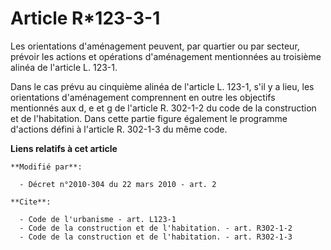 # Article R*123-3-1

Les orientations d'aménagement peuvent, par quartier ou par secteur, prévoir les actions et opérations d'aménagement
mentionnées au troisième alinéa de l'article L. 123-1. 

Dans le cas prévu au cinquième alinéa de l'article L. 123-1, s'il y a lieu, les orientations d'aménagement comprennent en
outre les objectifs mentionnés aux d, e et g de l'article R. 302-1-2 du code de la construction et de l'habitation. Dans
cette partie figure également le programme d'actions défini à l'article R. 302-1-3 du même code.

**Liens relatifs à cet article**

	**Modifié par**:

	  - Décret n°2010-304 du 22 mars 2010 - art. 2

	**Cite**:

	  - Code de l'urbanisme - art. L123-1
	  - Code de la construction et de l'habitation. - art. R302-1-2
	  - Code de la construction et de l'habitation. - art. R302-1-3

